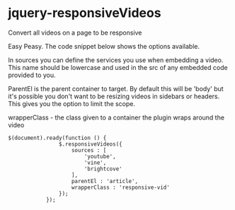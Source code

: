 jquery-responsiveVideos
=======================

Convert all videos on a page to be responsive


Easy Peasy. The code snippet below shows the options available.

In sources you can define the services you use when embedding a video. This name should be lowercase and used in the src of any embedded code provided to you.

ParentEl is the parent container to target. By default this will be 'body' but it's possible you don't want to be resizing videos in sidebars or headers. This gives you the option to limit the scope.

wrapperClass - the class given to a container the plugin wraps around the video

```
$(document).ready(function () {
                $.responsiveVideos({
                    sources : [
                        'youtube',
                        'vine',
                        'brightcove'
                    ],
                    parentEl : 'article',
                    wrapperClass : 'responsive-vid'
                });
            });
```
